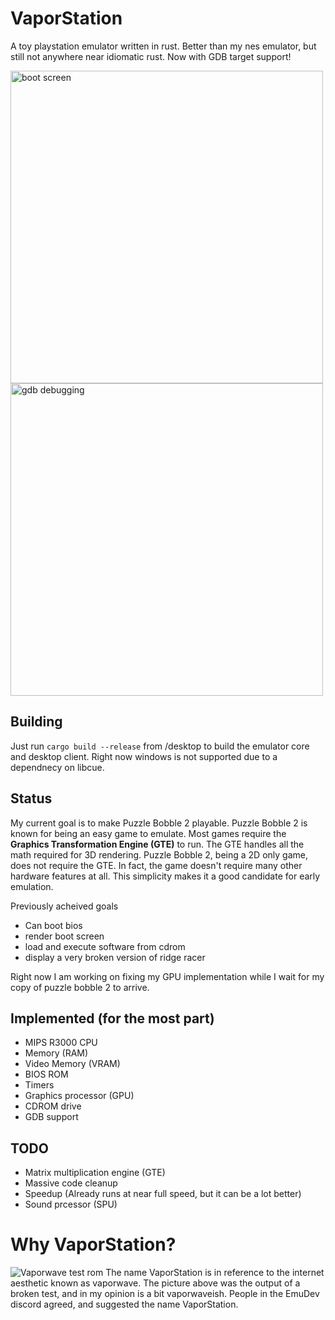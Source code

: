 # VaporStation
A toy playstation emulator written in rust. Better than my nes emulator, but still not anywhere near idiomatic rust. Now with GDB target support!



<img src="https://i.imgur.com/LhGQ5QF.png" height=500px alt="boot screen">
<img src="https://i.imgur.com/3rMhbhJ.png" height=500px alt="gdb debugging">

       
## Building

Just run `cargo build --release` from /desktop to build the emulator core and desktop client. Right now windows is not supported due to a dependnecy on libcue.

## Status
My current goal is to make Puzzle Bobble 2 playable. Puzzle Bobble 2 is known for being an easy game to emulate. Most games require the **Graphics Transformation Engine (GTE)** to run. The GTE handles all the math required for 3D rendering. Puzzle Bobble 2, being a 2D only game, does not require the GTE. In fact, the game doesn't require many other hardware features at all. This simplicity makes it a good candidate for early emulation.

Previously acheived goals
- Can boot bios
- render boot screen
- load and execute software from cdrom
- display a very broken version of ridge racer

Right now I am working on fixing my GPU implementation while I wait for my copy of puzzle bobble 2 to arrive.

## Implemented (for the most part)
- MIPS R3000 CPU
- Memory (RAM)
- Video Memory (VRAM)
- BIOS ROM
- Timers
- Graphics processor (GPU)
- CDROM drive
- GDB support

## TODO
- Matrix multiplication engine (GTE)
- Massive code cleanup
- Speedup (Already runs at near full speed, but it can be a lot better)
- Sound prcessor (SPU)

# Why VaporStation?
![Vaporwave test rom](https://i.imgur.com/xs7LBiG.png)
The name VaporStation is in reference to the internet aesthetic known as vaporwave. The picture above was the output of a broken test, and in my opinion is a bit vaporwaveish. People in the EmuDev discord agreed, and suggested the name VaporStation.
